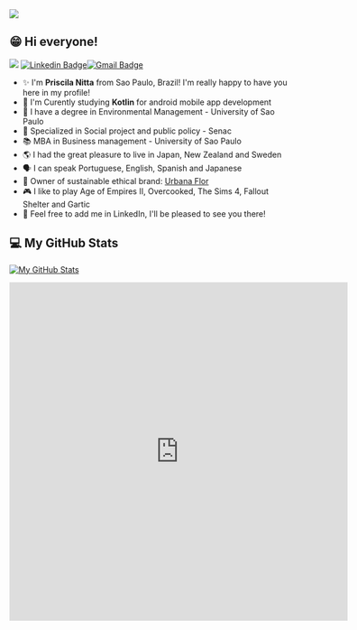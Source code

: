 <img src= "https://user-images.githubusercontent.com/73479796/111246153-88daa400-85e4-11eb-9365-06f9801fa56b.png">

## 😁 Hi everyone!

![](https://komarev.com/ghpvc/?username=pri-nitta&color=00E091) [![Linkedin Badge](https://img.shields.io/badge/-LinkedIn-blue?style=flat-square&logo=Linkedin&logoColor=white&link=https://www.linkedin.com/in/priscilanitta/)](https://www.linkedin.com/in/priscilanitta/)[![Gmail Badge](https://img.shields.io/badge/-Gmail-c14438?style=flat-square&logo=Gmail&logoColor=white&link=mailto:egashira.sayuri@gmail.com)](mailto:priscila.nitta@gmail.com)


- ✨ I'm **Priscila Nitta** from Sao Paulo, Brazil! I'm really happy to have you here in my profile!
- 📱 I'm Curently studying **Kotlin** for android mobile app development
- 🌳 I have a degree in Environmental Management - University of Sao Paulo
- 🤝 Specialized in Social project and public policy - Senac
- 📚 MBA in Business management - University of Sao Paulo
- 🌎 I had the great pleasure to live in Japan, New Zealand and Sweden
- 🗣️ I can speak Portuguese, English, Spanish and Japanese
- 👚 Owner of sustainable ethical brand: [Urbana Flor](https://www.instagram.com/urbanaflor_/)
- 🎮 I like to play Age of Empires II, Overcooked, The Sims 4, Fallout Shelter and Gartic
- 📌 Feel free to add me in LinkedIn, I'll be pleased to see you there!

## 💻 My GitHub Stats

[![My GitHub Stats](https://github-readme-stats.vercel.app/api/?username=pri-nitta&count_private=true&theme=tokyonight&showicons=true&hide=prs,issues,contribs)]()
<iframe width="600" height="600" src="https://ionicabizau.github.io/github-profile-languages/api.html?pri-nitta" frameborder="0"></iframe>

